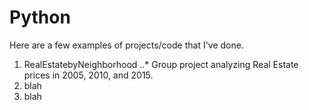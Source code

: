 # Python

Here are a few examples of projects/code that I've done.
1. RealEstatebyNeighborhood
..* Group project analyzing Real Estate prices in 2005, 2010, and 2015.
2. blah
3. blah
